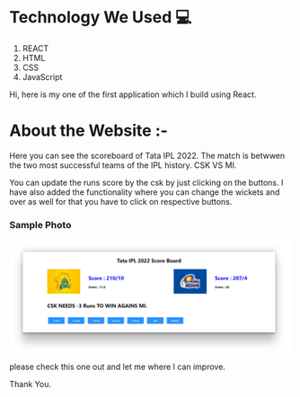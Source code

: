 <h1>Technology We Used 💻</h1>

<ol>
     <li>REACT</li>
     <li>HTML</li>
     <li>CSS</li>
     <li>JavaScript</li>
</ol>

Hi, here is my one of the first application which I build using React.

<h1>About the Website :- </h1>
<p>Here you can see the scoreboard of Tata IPL 2022.
The match is betwwen the two most successful teams of the IPL history. CSK VS MI.</p>

<p>You can update the runs score by the csk by just clicking on the buttons.
I have also added the functionality where you can change the wickets and over as well for that you have to click on respective buttons.</p>

<h3>Sample Photo</h3>
<img src="https://github.com/Ajinkya6898/IPL-Scoreboard/blob/main/public/photo.PNG">

<p>please check this one out and let me where I can improve.</p>
<p>Thank You.</p>
